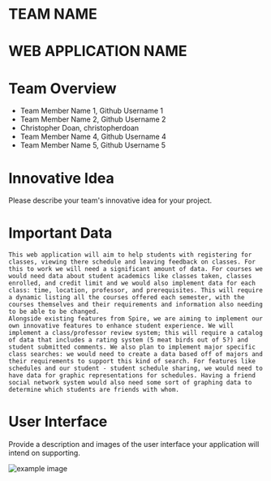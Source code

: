 # TEAM NAME

# WEB APPLICATION NAME

# Team Overview

* Team Member Name 1, Github Username 1
* Team Member Name 2, Github Username 2
* Christopher Doan, christopherdoan
* Team Member Name 4, Github Username 4
* Team Member Name 5, Github Username 5

# Innovative Idea

Please describe your team's innovative idea for your project.

# Important Data

	This web application will aim to help students with registering for classes, viewing there schedule and leaving feedback on classes. For this to work we will need a significant amount of data. For courses we would need data about student academics like classes taken, classes enrolled, and credit limit and we would also implement data for each class: time, location, professor, and prerequisites. This will require a dynamic listing all the courses offered each semester, with the courses themselves and their requirements and information also needing to be able to be changed.
	Alongside existing features from Spire, we are aiming to implement our own innovative features to enhance student experience. We will implement a class/professor review system; this will require a catalog of data that includes a rating system (5 meat birds out of 5?) and student submitted comments. We also plan to implement major specific class searches: we would need to create a data based off of majors and their requirements to support this kind of search. For features like schedules and our student - student schedule sharing, we would need to have data for graphic representations for schedules. Having a friend social network system would also need some sort of graphing data to determine which students are friends with whom.
	

# User Interface

Provide a description and images of the user interface your
application will intend on supporting.

![example image](imgs/chick.jpg)

